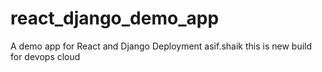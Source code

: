 # react_django_demo_app
A demo app for React and Django Deployment
asif.shaik
this is new build
for devops
cloud
